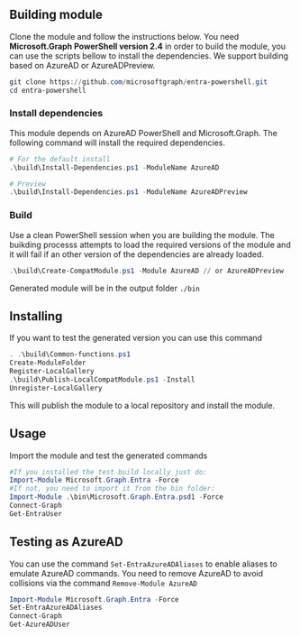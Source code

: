 ## Building module

Clone the module and follow the instructions below. You need **Microsoft.Graph PowerShell version 2.4** in order to build the module, you can use the scripts bellow to install the dependencies. We support building based on AzureAD or AzureADPreview.

```powershell
git clone https://github.com/microsoftgraph/entra-powershell.git
cd entra-powershell
```

### Install dependencies

This module depends on AzureAD PowerShell and Microsoft.Graph. The following command will install the required dependencies.

```powershell
# For the default install
.\build\Install-Dependencies.ps1 -ModuleName AzureAD

# Preview
.\build\Install-Dependencies.ps1 -ModuleName AzureADPreview
```

### Build
Use a clean PowerShell session when you are building the module. The buikding processs attempts to load the required versions of the module and it will fail if an other version of the dependencies are already loaded.

```powershell
.\build\Create-CompatModule.ps1 -Module AzureAD // or AzureADPreview
```

Generated module will be in the output folder `./bin`

## Installing

If you want to test the generated version you can use this command

```powershell
. .\build\Common-functions.ps1
Create-ModuleFolder
Register-LocalGallery
.\build\Publish-LocalCompatModule.ps1 -Install
Unregister-LocalGallery
```

This will publish the module to a local repository and install the module.

## Usage

Import the module and test the generated commands

```powershell
#If you installed the test build locally just do:
Import-Module Microsoft.Graph.Entra -Force
#If not, you need to import it from the bin folder:
Import-Module .\bin\Microsoft.Graph.Entra.psd1 -Force
Connect-Graph
Get-EntraUser
```

## Testing as AzureAD

You can use the command `Set-EntraAzureADAliases` to enable aliases to emulate AzureAD commands. You need to remove AzureAD to avoid collisions via the command `Remove-Module AzureAD`

```powershell
Import-Module Microsoft.Graph.Entra -Force
Set-EntraAzureADAliases
Connect-Graph
Get-AzureADUser
```
